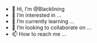 - 👋 Hi, I’m @Blacklining
- 👀 I’m interested in ...
- 🌱 I’m currently learning ...
- 💞️ I’m looking to collaborate on ...
- 📫 How to reach me ...

<!---
Blacklining/Blacklining is a ✨ special ✨ repository because its `README.md` (this file) appears on your GitHub profile.
You can click the Preview link to take a look at your changes.
--->
